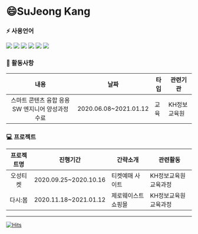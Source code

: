 
<!--
**sujeongkang/sujeongkang** is a ✨ _special_ ✨ repository because its `README.md` (this file) appears on your GitHub profile.

Here are some ideas to get you started:

- 🔭 I’m currently working on ...
- 🌱 I’m currently learning ...
- 👯 I’m looking to collaborate on ...
- 🤔 I’m looking for help with ...
- 💬 Ask me about ...
- 📫 How to reach me: ...
-  Pronouns: ...
-  Fun fact: ...
-->
# 😄SuJeong Kang

### ⚡ 사용언어
<img src="https://img.shields.io/badge/java-007396?style=flat-square&logo=java&logoColor=white"/></a>
<img src="https://img.shields.io/badge/oracle-F80000?style=flat-square&logo=oracle&logoColor=white"/></a>
<img src="https://img.shields.io/badge/HTML5-E34F26?style=flat-square&logo=HTML5&logoColor=white"/></a>
<img src="https://img.shields.io/badge/CSS3-1572B6?style=flat-square&logo=CSS3&logoColor=white"/></a>
<img src="https://img.shields.io/badge/JavaScript-F7DF1E?style=flat-square&logo=JavaScript&logoColor=white"/></a>
<img src="https://img.shields.io/badge/SpringFramework-6DB33F?style=flat-square&logo=spring&logoColor=white"/></a>

### 🌱 활동사항
|    내용   | 날짜 | 타입 | 관련기관|
|:---------:|------|----------|------|
|스마트 콘텐츠 융합 응용SW 엔지니어 양성과정 수료|2020.06.08~2021.01.12|교육| KH정보교육원 |

### 💻 프로젝트
|    프로젝트명   | 진행기간 | 간략소개 | 관련활동|
|:---------:|------|----------|------|
|오성티켓|2020.09.25~2020.10.16|티켓예매 사이트| KH정보교육원 교육과정 |
|다시:봄|2020.11.18~2021.01.12|제로웨이스트 쇼핑몰| KH정보교육원 교육과정 |


-----------------
[![Hits](https://hits.seeyoufarm.com/api/count/incr/badge.svg?url=https%3A%2F%2Fgithub.com%2Fsujeongkang&count_bg=%2379C83D&title_bg=%23555555&icon=&icon_color=%23E7E7E7&title=hits&edge_flat=false)](https://hits.seeyoufarm.com)

